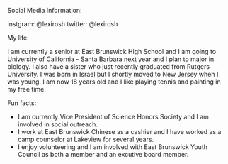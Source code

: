 Social Media Information:

instgram: @lexirosh
twitter: @lexirosh

My life:

I am currently a senior at East Brunswick High School and I am going to University of California - Santa Barbara next year
and I plan to major in biology. I also have a sister who just recently graduated from Rutgers University. I was born in 
Israel but I shortly moved to New Jersey when I was young. I am now 18 years old and I like playing tennis and painting
in my free time.

Fun facts:
- I am currently Vice President of Science Honors Society and I am involved in social outreach.
- I work at East Brunswick Chinese as a cashier and I have worked as a camp counselor at Lakeview for several years.
- I enjoy volunteering and I am involved with East Brunswick Youth Council as both a member and an excutive board member.

